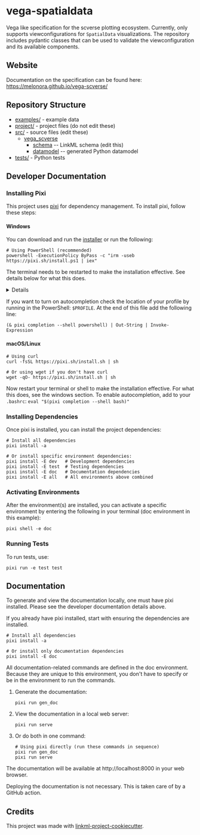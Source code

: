 # vega-spatialdata

Vega like specification for the scverse plotting ecosystem. Currently, only supports
viewconfigurations for `SpatialData` visualizations. The repository includes pydantic classes
that can be used to validate the viewconfiguration and its available components.

## Website
Documentation on the specification can be found here:
https://melonora.github.io/vega-scverse/

## Repository Structure

* [examples/](examples/) - example data
* [project/](project/) - project files (do not edit these)
* [src/](src/) - source files (edit these)
  * [vega_scverse](src/vega_scverse)
    * [schema](src/vega_scverse/schema) -- LinkML schema
      (edit this)
    * [datamodel](src/vega_scverse/datamodel) -- generated
      Python datamodel
* [tests/](tests/) - Python tests

## Developer Documentation

### Installing Pixi

This project uses [pixi](https://pixi.sh) for dependency management. To install pixi, follow these steps:

#### Windows
You can download and run the [installer](https://github.com/prefix-dev/pixi/releases/latest/download/pixi-x86_64-pc-windows-msvc.msi)
or run the following:
```
# Using PowerShell (recommended)
powershell -ExecutionPolicy ByPass -c "irm -useb https://pixi.sh/install.ps1 | iex"
```
The terminal needs to be restarted to make the installation effective. See details below for what this does.
<details>
The above invocation will automatically download the latest version of pixi, extract it, and move the pixi binary to 
%UserProfile%\.pixi\bin. The command will also add %UserProfile%\.pixi\bin to your PATH environment variable, allowing 
you to invoke pixi from anywhere.
</details>

If you want to turn on autocompletion check the location of your profile by running in the
PowerShell: `$PROFILE`. At the end of this file add the following line:

```(& pixi completion --shell powershell) | Out-String | Invoke-Expression```
#### macOS/Linux
```
# Using curl
curl -fsSL https://pixi.sh/install.sh | sh

# Or using wget if you don't have curl
wget -qO- https://pixi.sh/install.sh | sh
```

Now restart your terminal or shell to make the installation effective. For what this does, see the windows section.
To enable autocompletion, add to your `.bashrc`:
```eval "$(pixi completion --shell bash)"```

### Installing Dependencies

Once pixi is installed, you can install the project dependencies:

```
# Install all dependencies
pixi install -a

# Or install specific environment dependencies:
pixi install -E dev   # Development dependencies
pixi install -E test  # Testing dependencies
pixi install -E doc   # Documentation dependencies
pixi install -E all   # All environments above combined
```

### Activating Environments

After the environment(s) are installed, you can activate a specific environment by entering
the following in your terminal (doc environment in this example):

```pixi shell -e doc```

### Running Tests

To run tests, use:

```
pixi run -e test test
```


## Documentation

To generate and view the documentation locally, one must have pixi installed. Please 
see the developer documentation details above.

If you already have pixi installed, start with ensuring the dependencies are installed.
```
# Install all dependencies
pixi install -a

# Or install only documentation dependencies
pixi install -E doc
```

All documentation-related commands are defined in the doc environment. Because they are unique
to this environment, you don't have to specify or be in the environment to run the commands.
1. Generate the documentation:
   ```
   pixi run gen_doc
   ```

2. View the documentation in a local web server:
   ```
   pixi run serve
   ```

3. Or do both in one command:
   ```
   # Using pixi directly (run these commands in sequence)
   pixi run gen_doc
   pixi run serve
   ```

The documentation will be available at http://localhost:8000 in your web browser. 

Deploying the documentation is not necessary. This is taken care of by a GitHub action.

## Credits

This project was made with
[linkml-project-cookiecutter](https://github.com/linkml/linkml-project-cookiecutter).
